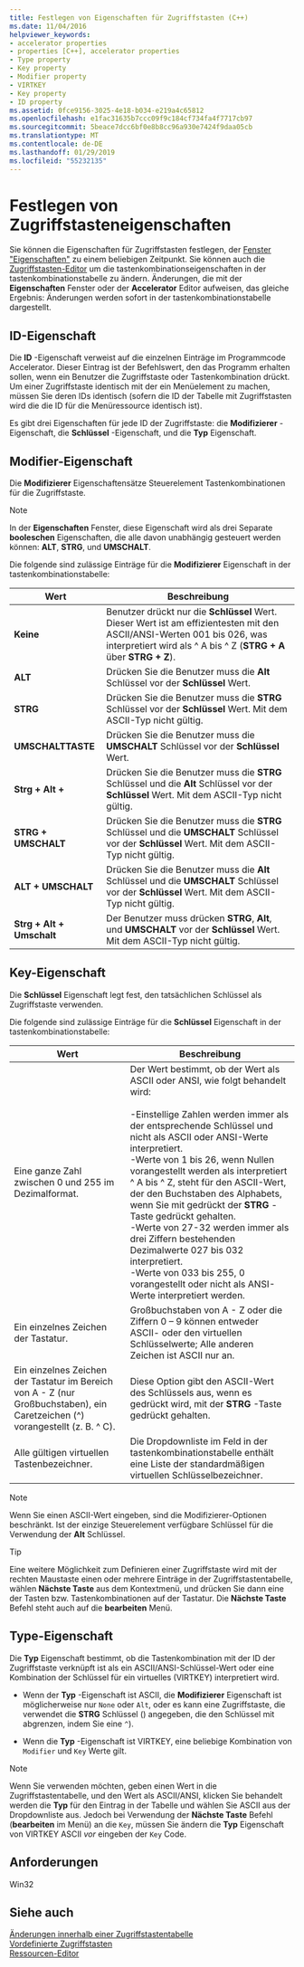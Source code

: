 ```yaml
---
title: Festlegen von Eigenschaften für Zugriffstasten (C++)
ms.date: 11/04/2016
helpviewer_keywords:
- accelerator properties
- properties [C++], accelerator properties
- Type property
- Key property
- Modifier property
- VIRTKEY
- Key property
- ID property
ms.assetid: 0fce9156-3025-4e18-b034-e219a4c65812
ms.openlocfilehash: e1fac31635b7ccc09f9c184cf734fa4f7717cb97
ms.sourcegitcommit: 5beace7dcc6bf0e8b8cc96a930e7424f9daa05cb
ms.translationtype: MT
ms.contentlocale: de-DE
ms.lasthandoff: 01/29/2019
ms.locfileid: "55232135"
---
```

# <a name="setting-accelerator-properties"></a>Festlegen von Zugriffstasteneigenschaften

Sie können die Eigenschaften für Zugriffstasten festlegen, der [Fenster "Eigenschaften"](/visualstudio/ide/reference/properties-window) zu einem beliebigen Zeitpunkt. Sie können auch die [Zugriffstasten-Editor](../windows/accelerator-editor.md) um die tastenkombinationseigenschaften in der tastenkombinationstabelle zu ändern. Änderungen, die mit der **Eigenschaften** Fenster oder der **Accelerator** Editor aufweisen, das gleiche Ergebnis: Änderungen werden sofort in der tastenkombinationstabelle dargestellt.

## <a name="id-property"></a>ID-Eigenschaft

Die **ID** -Eigenschaft verweist auf die einzelnen Einträge im Programmcode Accelerator. Dieser Eintrag ist der Befehlswert, den das Programm erhalten sollen, wenn ein Benutzer die Zugriffstaste oder Tastenkombination drückt. Um einer Zugriffstaste identisch mit der ein Menüelement zu machen, müssen Sie deren IDs identisch (sofern die ID der Tabelle mit Zugriffstasten wird die die ID für die Menüressource identisch ist).

Es gibt drei Eigenschaften für jede ID der Zugriffstaste: die **Modifizierer** -Eigenschaft, die **Schlüssel** -Eigenschaft, und die **Typ** Eigenschaft.

## <a name="modifier-property"></a>Modifier-Eigenschaft

Die **Modifizierer** Eigenschaftensätze Steuerelement Tastenkombinationen für die Zugriffstaste.

> [!NOTE]
> In der **Eigenschaften** Fenster, diese Eigenschaft wird als drei Separate **booleschen** Eigenschaften, die alle davon unabhängig gesteuert werden können: **ALT**, **STRG**, und **UMSCHALT**.

Die folgende sind zulässige Einträge für die **Modifizierer** Eigenschaft in der tastenkombinationstabelle:

   |Wert|Beschreibung|
   |-----------|-----------------|
   |**Keine**|Benutzer drückt nur die **Schlüssel** Wert. Dieser Wert ist am effizientesten mit den ASCII/ANSI-Werten 001 bis 026, was interpretiert wird als ^ A bis ^ Z (**STRG + A** über **STRG + Z**).|
   |**ALT**|Drücken Sie die Benutzer muss die **Alt** Schlüssel vor der **Schlüssel** Wert.|
   |**STRG**|Drücken Sie die Benutzer muss die **STRG** Schlüssel vor der **Schlüssel** Wert. Mit dem ASCII-Typ nicht gültig.|
   |**UMSCHALTTASTE**|Drücken Sie die Benutzer muss die **UMSCHALT** Schlüssel vor der **Schlüssel** Wert.|
   |**Strg + Alt +**|Drücken Sie die Benutzer muss die **STRG** Schlüssel und die **Alt** Schlüssel vor der **Schlüssel** Wert. Mit dem ASCII-Typ nicht gültig.|
   |**STRG + UMSCHALT**|Drücken Sie die Benutzer muss die **STRG** Schlüssel und die **UMSCHALT** Schlüssel vor der **Schlüssel** Wert. Mit dem ASCII-Typ nicht gültig.|
   |**ALT + UMSCHALT**|Drücken Sie die Benutzer muss die **Alt** Schlüssel und die **UMSCHALT** Schlüssel vor der **Schlüssel** Wert. Mit dem ASCII-Typ nicht gültig.|
   |**Strg + Alt + Umschalt**|Der Benutzer muss drücken **STRG**, **Alt**, und **UMSCHALT** vor der **Schlüssel** Wert. Mit dem ASCII-Typ nicht gültig.|

## <a name="key-property"></a>Key-Eigenschaft

Die **Schlüssel** Eigenschaft legt fest, den tatsächlichen Schlüssel als Zugriffstaste verwenden.

Die folgende sind zulässige Einträge für die **Schlüssel** Eigenschaft in der tastenkombinationstabelle:

   |Wert|Beschreibung|
   |-----------|-----------------|
   |Eine ganze Zahl zwischen 0 und 255 im Dezimalformat.|Der Wert bestimmt, ob der Wert als ASCII oder ANSI, wie folgt behandelt wird:<br/><br/>-Einstellige Zahlen werden immer als der entsprechende Schlüssel und nicht als ASCII oder ANSI-Werte interpretiert.<br/>-Werte von 1 bis 26, wenn Nullen vorangestellt werden als interpretiert ^ A bis ^ Z, steht für den ASCII-Wert, der den Buchstaben des Alphabets, wenn Sie mit gedrückt der **STRG** -Taste gedrückt gehalten.<br/>-Werte von 27-32 werden immer als drei Ziffern bestehenden Dezimalwerte 027 bis 032 interpretiert.<br/>-Werte von 033 bis 255, 0 vorangestellt oder nicht als ANSI-Werte interpretiert werden.|
   |Ein einzelnes Zeichen der Tastatur.|Großbuchstaben von A - Z oder die Ziffern 0 – 9 können entweder ASCII- oder den virtuellen Schlüsselwerte; Alle anderen Zeichen ist ASCII nur an.|
   |Ein einzelnes Zeichen der Tastatur im Bereich von A - Z (nur Großbuchstaben), ein Caretzeichen (^) vorangestellt (z. B. ^ C).|Diese Option gibt den ASCII-Wert des Schlüssels aus, wenn es gedrückt wird, mit der **STRG** -Taste gedrückt gehalten.|
   |Alle gültigen virtuellen Tastenbezeichner.|Die Dropdownliste im Feld in der tastenkombinationstabelle enthält eine Liste der standardmäßigen virtuellen Schlüsselbezeichner.|

> [!NOTE]
> Wenn Sie einen ASCII-Wert eingeben, sind die Modifizierer-Optionen beschränkt. Ist der einzige Steuerelement verfügbare Schlüssel für die Verwendung der **Alt** Schlüssel.

> [!TIP]
> Eine weitere Möglichkeit zum Definieren einer Zugriffstaste wird mit der rechten Maustaste einen oder mehrere Einträge in der Zugriffstastentabelle, wählen **Nächste Taste** aus dem Kontextmenü, und drücken Sie dann eine der Tasten bzw. Tastenkombinationen auf der Tastatur. Die **Nächste Taste** Befehl steht auch auf die **bearbeiten** Menü.

## <a name="type-property"></a>Type-Eigenschaft

Die **Typ** Eigenschaft bestimmt, ob die Tastenkombination mit der ID der Zugriffstaste verknüpft ist als ein ASCII/ANSI-Schlüssel-Wert oder eine Kombination der Schlüssel für ein virtuelles (VIRTKEY) interpretiert wird.

- Wenn der **Typ** -Eigenschaft ist ASCII, die **Modifizierer** Eigenschaft ist möglicherweise nur `None` oder `Alt`, oder es kann eine Zugriffstaste, die verwendet die **STRG** Schlüssel () angegeben, die den Schlüssel mit abgrenzen, indem Sie eine `^`).

- Wenn die **Typ** -Eigenschaft ist VIRTKEY, eine beliebige Kombination von `Modifier` und `Key` Werte gilt.

> [!NOTE]
> Wenn Sie verwenden möchten, geben einen Wert in die Zugriffstastentabelle, und den Wert als ASCII/ANSI, klicken Sie behandelt werden die **Typ** für den Eintrag in der Tabelle und wählen Sie ASCII aus der Dropdownliste aus. Jedoch bei Verwendung der **Nächste Taste** Befehl (**bearbeiten** im Menü) an die `Key`, müssen Sie ändern die **Typ** Eigenschaft von VIRTKEY ASCII *vor* eingeben der `Key` Code.

## <a name="requirements"></a>Anforderungen

Win32

## <a name="see-also"></a>Siehe auch

[Änderungen innerhalb einer Zugriffstastentabelle](../windows/editing-in-an-accelerator-table.md)<br/>
[Vordefinierte Zugriffstasten](../windows/predefined-accelerator-keys.md)<br/>
[Ressourcen-Editor](../windows/resource-editors.md)<br/>
